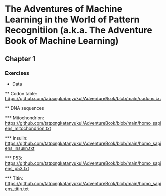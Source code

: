 # The Adventures of Machine Learning in the World of Pattern Recognitiion (a.k.a. The Adventure Book of Machine Learning)



## Chapter 1

### Exercises
* Data

** Codon table: https://github.com/tatpongkatanyukul/AdventureBook/blob/main/codons.txt

** DNA sequences

*** Mitochondrion: https://github.com/tatpongkatanyukul/AdventureBook/blob/main/homo_sapiens_mitochondrion.txt

*** Insulin: https://github.com/tatpongkatanyukul/AdventureBook/blob/main/homo_sapiens_insulin.txt

*** P53: https://github.com/tatpongkatanyukul/AdventureBook/blob/main/homo_sapiens_p53.txt

*** Titin: https://github.com/tatpongkatanyukul/AdventureBook/blob/main/homo_sapiens_titin.txt


